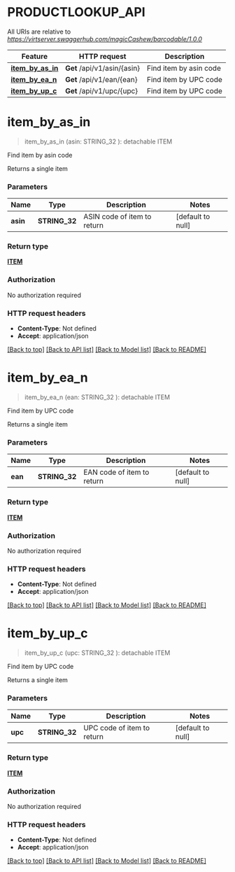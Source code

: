 # PRODUCTLOOKUP_API

All URIs are relative to *https://virtserver.swaggerhub.com/magicCashew/barcodable/1.0.0*

Feature | HTTP request | Description
------------- | ------------- | -------------
[**item_by_as_in**](PRODUCTLOOKUP_API.md#item_by_as_in) | **Get** /api/v1/asin/{asin} | Find item by asin code
[**item_by_ea_n**](PRODUCTLOOKUP_API.md#item_by_ea_n) | **Get** /api/v1/ean/{ean} | Find item by UPC code
[**item_by_up_c**](PRODUCTLOOKUP_API.md#item_by_up_c) | **Get** /api/v1/upc/{upc} | Find item by UPC code


# **item_by_as_in**
> item_by_as_in (asin: STRING_32 ): detachable ITEM
	

Find item by asin code

Returns a single item


### Parameters

Name | Type | Description  | Notes
------------- | ------------- | ------------- | -------------
 **asin** | **STRING_32**| ASIN code of item to return | [default to null]

### Return type

[**ITEM**](item.md)

### Authorization

No authorization required

### HTTP request headers

 - **Content-Type**: Not defined
 - **Accept**: application/json

[[Back to top]](#) [[Back to API list]](../README.md#documentation-for-api-endpoints) [[Back to Model list]](../README.md#documentation-for-models) [[Back to README]](../README.md)

# **item_by_ea_n**
> item_by_ea_n (ean: STRING_32 ): detachable ITEM
	

Find item by UPC code

Returns a single item


### Parameters

Name | Type | Description  | Notes
------------- | ------------- | ------------- | -------------
 **ean** | **STRING_32**| EAN code of item to return | [default to null]

### Return type

[**ITEM**](item.md)

### Authorization

No authorization required

### HTTP request headers

 - **Content-Type**: Not defined
 - **Accept**: application/json

[[Back to top]](#) [[Back to API list]](../README.md#documentation-for-api-endpoints) [[Back to Model list]](../README.md#documentation-for-models) [[Back to README]](../README.md)

# **item_by_up_c**
> item_by_up_c (upc: STRING_32 ): detachable ITEM
	

Find item by UPC code

Returns a single item


### Parameters

Name | Type | Description  | Notes
------------- | ------------- | ------------- | -------------
 **upc** | **STRING_32**| UPC code of item to return | [default to null]

### Return type

[**ITEM**](item.md)

### Authorization

No authorization required

### HTTP request headers

 - **Content-Type**: Not defined
 - **Accept**: application/json

[[Back to top]](#) [[Back to API list]](../README.md#documentation-for-api-endpoints) [[Back to Model list]](../README.md#documentation-for-models) [[Back to README]](../README.md)

